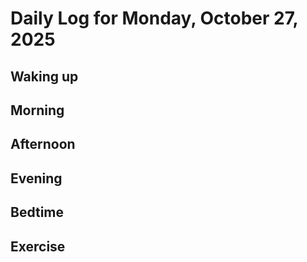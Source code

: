 # Daily Log for Monday, October 27, 2025

## Waking up

## Morning

## Afternoon

## Evening

## Bedtime

## Exercise
